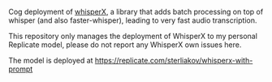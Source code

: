 Cog deployment of [whisperX](https://github.com/m-bain/whisperX/blob/main/whisperx/asr.py),
a library that adds batch processing on top of whisper (and also faster-whisper),
leading to very fast audio transcription.

This repository only manages the deployment of WhisperX to my personal
Replicate model, please do not report any WhisperX own issues here.

The model is deployed at https://replicate.com/sterliakov/whisperx-with-prompt
